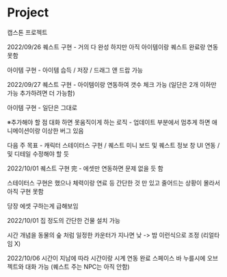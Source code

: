 # Project
캡스톤 프로젝트

2022/09/26
퀘스트 구현 - 거의 다 완성 하지만 아직 아이템이랑 퀘스트 완료랑 연동 못함

아이템 구현 - 아이템 습득 / 저장 / 드래그 앤 드랍 가능 

2022/09/27
퀘스트 구현 - 아이템이랑 연동하여 갯수 체크 가능 (일단은 2개 이하만 가능 추가하려면 더 가능함)

아이템 구현 - 일단은 그대로

※추가해야 할 점 
대화 하면 못움직이게 하는 로직 - 업데이트 부분에서 멈추게 하면 애니메이션이랑 이상한 버그 있음

다음 주 목표 - 캐릭터 스테이터스 구현 / 퀘스트 미니 보드 및 퀘스트 정보 창 UI 연동 / 및 디테일 수정해야 할 듯 

2022/10/01
퀘스트 구현 完 - 에셋만 연동하면 문제 없을 듯 함

스테이터스 구현은 했으나 체력이랑 연료 등 간단한 것 만 있고 줄어드는 상황이 몰라서 아직 구현 못함

당장 에셋 구하는게 급해보임

2022/10/01
집 정도의 간단한 건물 설치 가능

시간 개념을 동물의 숲 처럼 일정한 카운터가 지나면 낮 -> 밤  이런식으로 조정 (리얼타임 X)

2022/10/06
시간이 지남에 따라 시간이랑 시계 연동 완료
스페이스 바 누를시에 오브젝트와 대화 가능 (퀘스트 주는 NPC는 아직 안함)